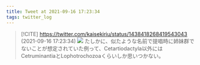 ```yaml
---
title: Tweet at 2021-09-16 17:23:34
tags: twitter_log
---
```


> [!CITE] https://twitter.com/kaisekiriu/status/1438418268419543043 (2021-09-16 17:23:34)
> ![](https://twitter.com/kaisekiriu/status/1438418268419543043)
> たしかに、似たような名前で提唱時に姉妹群でないことが想定されていた例って、Cetartiodactyla以外にはCetruminantiaとLophotrochozoaくらいしか思いつかない。
